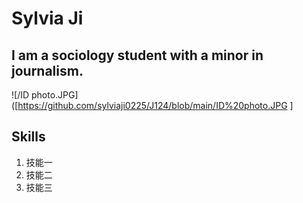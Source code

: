 # Sylvia Ji
## I am a sociology student with a minor in journalism.
![/ID photo.JPG]([https://github.com/sylviaji0225/J124/blob/main/ID%20photo.JPG ]
## Skills

1. 技能一
2. 技能二
3. 技能三
